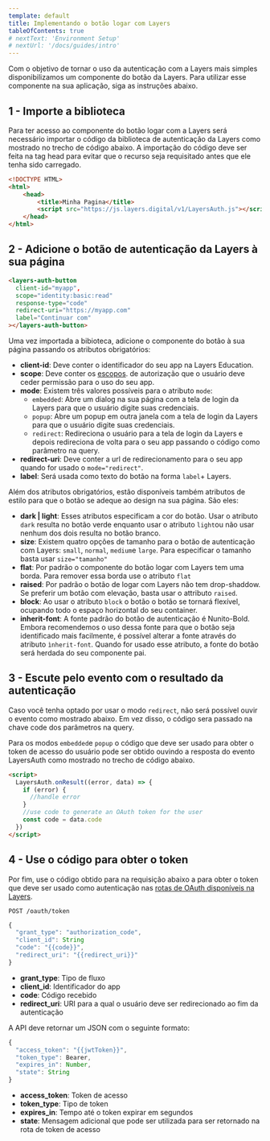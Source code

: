 ```yaml
---
template: default
title: Implementando o botão logar com Layers
tableOfContents: true
# nextText: 'Environment Setup'
# nextUrl: '/docs/guides/intro'
---
```


Com o objetivo de tornar o uso da autenticação com a Layers mais simples disponibilizamos um componente do botão da Layers. Para utilizar esse componente na sua aplicação, siga as instruções abaixo.


## 1 - Importe a biblioteca

Para ter acesso ao componente do botão logar com a Layers será necessário importar o código da biblioteca de autenticação da Layers como mostrado no trecho de código abaixo. A importação do código deve ser feita na tag head para evitar que o recurso seja requisitado antes que ele tenha sido carregado.

```html
<!DOCTYPE HTML>
<html>
    <head>
        <title>Minha Pagina</title>
        <script src="https://js.layers.digital/v1/LayersAuth.js"></script>
    </head>
</html>
```

## 2 - Adicione o botão de autenticação da Layers à sua página

```html
<layers-auth-button
  client-id="myapp",
  scope="identity:basic:read"
  response-type="code"
  redirect-uri="https://myapp.com"
  label="Continuar com"
></layers-auth-button>
```

Uma vez importada a bibioteca, adicione o componente do botão à sua página passando os atributos obrigatórios:
+ **client-id**: 
Deve conter o identificador do seu app na Layers Education.
+ **scope**:
Deve conter os [escopos](https://github.com/layers-digital/docs/blob/master/oauth2.0/docs.md). de autorização que o usuário deve ceder permissão para o uso do seu app.
+ **mode**:
Existem três valores possíveis para o atributo ```mode```:
    + ```embedded```: Abre um dialog na sua página com a tela de login da Layers para que o usuário digite suas credenciais.
    + ```popup```: Abre um popup em outra janela com a tela de login da Layers para que o usuário digite suas credenciais.
    + ```redirect```: Redireciona o usuário para a tela de login da Layers e depois redireciona de volta para o seu app passando o código como parâmetro na query.
+ **redirect-uri**:
Deve conter a url de redirecionamento para o seu app quando for usado o ```mode="redirect"```.
+ **label**:
Será usada como texto do botão na forma ```label```+ Layers.

Além dos atributos obrigatórios, estão disponíveis também atributos de estilo para que o botão se adeque ao design na sua página. São eles:
+ **dark | light**:
Esses atributos especificam a cor do botão. Usar o atributo ```dark``` resulta no botão verde enquanto usar o atributo ```light```ou não usar nenhum dos dois resulta no botão branco.
+ **size**: 
Existem quatro opções de tamanho para o botão de autenticação com Layers: ```small```, ```normal```, ```medium```e ```large```. Para especificar o tamanho basta usar ```size="tamanho"```
+ **flat**:
Por padrão o componente do botão logar com Layers tem uma borda. Para remover essa borda use o atributo ```flat```
+ **raised**:
Por padrão o botão de logar com Layers não tem drop-shaddow. Se preferir um botão com elevação, basta usar o attributo ```raised```.
+ **block**:
Ao usar o atributo ```block``` o botão o botão se tornará flexível, ocupando todo o espaço horizontal do seu container.
+ **inherit-font**:
A fonte padrão do botão de autenticação é Nunito-Bold. Embora recomendemos o uso dessa fonte para que o botão seja identificado mais facilmente, é possível alterar a fonte através do atributo ```ìnherit-font```. Quando for usado esse atributo, a fonte do botão será herdada do seu componente pai.

## 3 - Escute pelo evento com o resultado da autenticação

Caso você tenha optado por usar o modo ```redirect```, não será possível ouvir o evento como mostrado abaixo. Em vez disso, o código sera passado na chave code dos parâmetros na query.

Para os modos ```embedded```e ```popup``` o código que deve ser usado para obter o token de acesso do usuário pode ser obtido ouvindo a resposta do evento LayersAuth como mostrado no trecho de código abaixo. 

```html
<script>
  LayersAuth.onResult((error, data) => {
    if (error) {
      //handle error
    }
    //use code to generate an OAuth token for the user
    const code = data.code
  })
</script>
```

## 4 - Use o código para obter o token

Por fim, use o código obtido para na requisição abaixo a para obter o token que deve ser usado como autenticação nas [rotas de OAuth disponíveis na Layers](https://github.com/layers-digital/docs/blob/master/oauth2.0/docs.md).

``` http
POST /oauth/token
``` 

```js
{
  "grant_type": "authorization_code",
  "client_id": String
  "code": "{{code}}",
  "redirect_uri": "{{redirect_uri}}"
}
```

+ **grant_type**: Tipo de fluxo
+ **client_id**: Identificador do app
+ **code**: Código recebido
+ **redirect_uri**: URI para a qual o usuário deve ser redirecionado ao fim da autenticação 

A API deve retornar um JSON com o seguinte formato:

```js
{
  "access_token": "{{jwtToken}}",
  "token_type": Bearer,
  "expires_in": Number,
  "state": String
}
```

+ **access_token**: Token de acesso
+ **token_type**: Tipo de token
+ **expires_in**: Tempo até o token expirar em segundos
+ **state**: Mensagem adicional que pode ser utilizada para ser retornado na rota de token de acesso